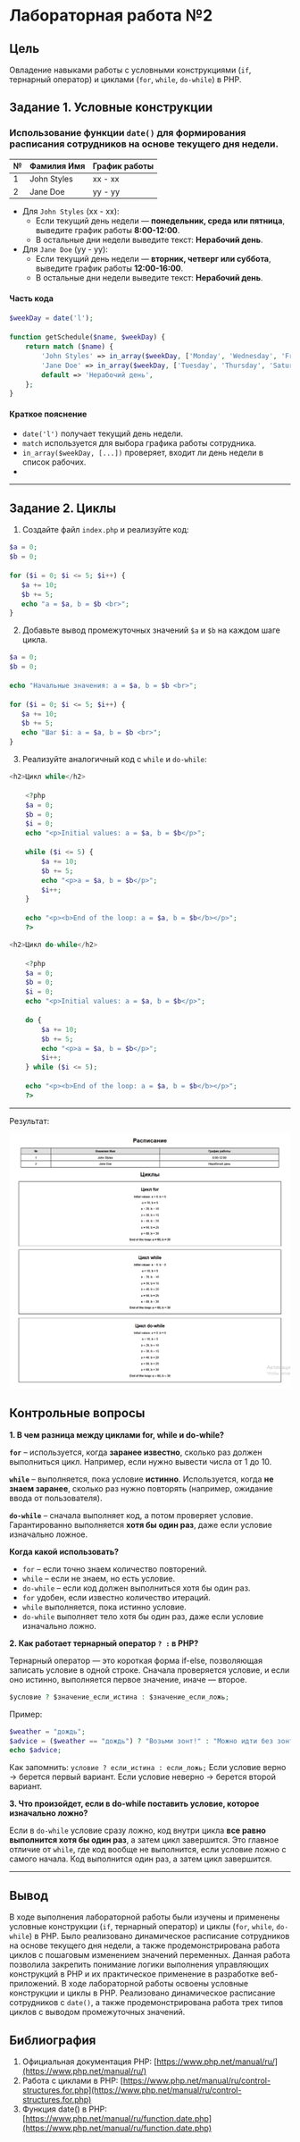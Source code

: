 # Лабораторная работа №2

## Цель

Овладение навыками работы с условными конструкциями (`if`, тернарный оператор) и циклами (`for`, `while`, `do-while`) в PHP.

## Задание 1. Условные конструкции

### Использование функции `date()` для формирования расписания сотрудников на основе текущего дня недели.  

| №   | Фамилия Имя | График работы |
| --- | ----------- | ------------- |
| 1   | John Styles | xx - xx       |
| 2   | Jane Doe    | yy - yy       |

- Для `John Styles` (xx - xx):
  - Если текущий день недели — **понедельник, среда или пятница**, выведите график работы **8:00-12:00**.
  - В остальные дни недели выведите текст: **Нерабочий день**.
- Для `Jane Doe` (yy - yy):
  - Если текущий день недели — **вторник, четверг или суббота**, выведите график работы **12:00-16:00**.
  - В остальные дни недели выведите текст: **Нерабочий день**.

#### Часть кода

```php
$weekDay = date('l');

function getSchedule($name, $weekDay) {
    return match ($name) {
        'John Styles' => in_array($weekDay, ['Monday', 'Wednesday', 'Friday']) ? '8:00-12:00' : 'Нерабочий день',
        'Jane Doe' => in_array($weekDay, ['Tuesday', 'Thursday', 'Saturday']) ? '12:00-16:00' : 'Нерабочий день',
        default => 'Нерабочий день',
    };
}
```

#### Краткое пояснение

- `date('l')` получает текущий день недели.
- `match` используется для выбора графика работы сотрудника.
- `in_array($weekDay, [...])` проверяет, входит ли день недели в список рабочих.
- 
---

## Задание 2. Циклы

1. Создайте файл `index.php` и реализуйте код:

```php
$a = 0;
$b = 0;

for ($i = 0; $i <= 5; $i++) {
   $a += 10;
   $b += 5;
   echo "a = $a, b = $b <br>";
}
```
2. Добавьте вывод промежуточных значений `$a` и `$b` на каждом шаге цикла.
```php
$a = 0;
$b = 0;

echo "Начальные значения: a = $a, b = $b <br>";

for ($i = 0; $i <= 5; $i++) {
   $a += 10;
   $b += 5;
   echo "Шаг $i: a = $a, b = $b <br>";
}
```

3. Реализуйте аналогичный код с `while` и `do-while`:

```php
<h2>Цикл while</h2>

    <?php
    $a = 0;
    $b = 0;
    $i = 0;
    echo "<p>Initial values: a = $a, b = $b</p>";

    while ($i <= 5) {
        $a += 10;
        $b += 5;
        echo "<p>a = $a, b = $b</p>";
        $i++;
    }

    echo "<p><b>End of the loop: a = $a, b = $b</b></p>";
    ?>
```

```php
<h2>Цикл do-while</h2>

    <?php
    $a = 0;
    $b = 0;
    $i = 0;
    echo "<p>Initial values: a = $a, b = $b</p>";

    do {
        $a += 10;
        $b += 5;
        echo "<p>a = $a, b = $b</p>";
        $i++;
    } while ($i <= 5);

    echo "<p><b>End of the loop: a = $a, b = $b</b></p>";
    ?>
```

---

Результат:

![image](images/lab2.png)

## Контрольные вопросы

**1. В чем разница между циклами for, while и do-while?**

 **`for`** – используется, когда **заранее известно**, сколько раз должен выполниться цикл. Например, если нужно вывести числа от 1 до 10.

 **`while`** – выполняется, пока условие **истинно**. Используется, когда **не знаем заранее**, сколько раз нужно повторять (например, ожидание ввода от пользователя).

 **`do-while`** – сначала выполняет код, а потом проверяет условие. Гарантированно выполняется **хотя бы один раз**, даже если условие изначально ложное.

**Когда какой использовать?**

- `for` – если точно знаем количество повторений.
- `while` – если не знаем, но есть условие.
- `do-while` – если код должен выполниться хотя бы один раз.
- `for` удобен, если известно количество итераций.
- `while` выполняется, пока истинно условие.
- `do-while` выполняет тело хотя бы один раз, даже если условие изначально ложно.

**2. Как работает тернарный оператор `? :` в PHP?**

Тернарный оператор — это короткая форма if-else, позволяющая записать условие в одной строке. Сначала проверяется условие, и если оно истинно, выполняется первое значение, иначе — второе.

```php
$условие ? $значение_если_истина : $значение_если_ложь;
```

Пример:

```php
$weather = "дождь";
$advice = ($weather == "дождь") ? "Возьми зонт!" : "Можно идти без зонта.";
echo $advice;
```

Как запомнить:
`условие ? если_истина : если_ложь;`
Если условие верно → берется первый вариант.
Если условие неверно → берется второй вариант.

**3. Что произойдет, если в do-while поставить условие, которое изначально ложно?**

Если в `do-while` условие сразу ложно, код внутри цикла **все равно выполнится хотя бы один раз**, а затем цикл завершится. Это главное отличие от `while`, где код вообще не выполнится, если условие ложно с самого начала.
Код выполнится один раз, а затем цикл завершится.

---

## Вывод

В ходе выполнения лабораторной работы были изучены и применены условные конструкции (`if`, тернарный оператор) и циклы (`for`, `while`, `do-while`) в PHP. Было реализовано динамическое расписание сотрудников на основе текущего дня недели, а также продемонстрирована работа циклов с пошаговым изменением значений переменных. Данная работа позволила закрепить понимание логики выполнения управляющих конструкций в PHP и их практическое применение в разработке веб-приложений. В ходе лабораторной работы освоены условные конструкции и циклы в PHP. Реализовано динамическое расписание сотрудников с `date()`, а также продемонстрирована работа трех типов циклов с выводом промежуточных значений.

## Библиография

1. Официальная документация PHP: [https://www.php.net/manual/ru/](https://www.php.net/manual/ru/)
2. Работа с циклами в PHP: [https://www.php.net/manual/ru/control-structures.for.php](https://www.php.net/manual/ru/control-structures.for.php)
3. Функция date() в PHP: [https://www.php.net/manual/ru/function.date.php](https://www.php.net/manual/ru/function.date.php)
